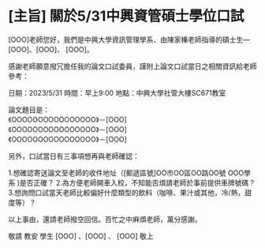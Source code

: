 # [主旨] 關於5/31中興資管碩士學位口試

[OOO]老師您好，我們是中興大學資訊管理學系、由陳家榛老師指導的碩士生—[OOO]、[OOO]、 [OOO]。

感謝老師願意撥冗擔任我的論文口試委員，謹附上論文口試當日之相關資訊給老師參考：

日期：2023/5/31
時間：早上9:00
地點：中興大學社管大樓SC671教室

論文題目是：  
《OOOOOOOOOOOOOOOO》－[OOO]  
《OOOOOOOOOOOOOOOO》－[OOO]  
《OOOOOOOOOOOOOOOO》－[OOO]  

另外，口試當日有三事項想再與老師確認：

1.想確認寄送論文至老師的收件地址（[郵遞區號]OO市OO區OO路OO號 OOO學系 )是否正確？
2.為方便老師開車入校，不知能否煩請老師於事前提供車牌號碼？
3.想詢問口試當天老師比較偏好什麼類型的飲料（咖啡、果汁或其他，冷/熱，甜度等）？

以上事由，還請老師撥空回信。百忙之中麻煩老師，萬分感謝。

敬請 教安
學生 [OOO]  、[OOO]  、 [OOO]  敬上